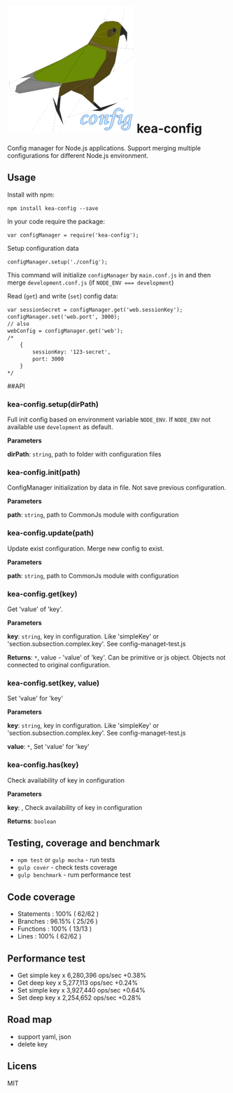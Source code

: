 # ![Kea-logo](/img/kea-logo.png) kea-config

Config manager for Node.js applications.
Support merging multiple configurations for different Node.js environment.

## Usage

Install with npm:

    npm install kea-config --save

In your code require the package:

    var configManager = require('kea-config');

Setup configuration data

    configManager.setup('./config');

This command will initialize `configManager` by `main.conf.js` in and then merge `development.conf.js` (if `NODE_ENV === development`)

Read (`get`) and write (`set`) config data:

    var sessionSecret = configManager.get('web.sessionKey');
    configManager.set('web.port', 3000);
    // also
    webConfig = configManager.get('web');
    /*
        {
            sessionKey: '123-secret',
            port: 3000
        }
    */

##API

### kea-config.setup(dirPath)

Full init config based on environment variable `NODE_ENV`. If `NODE_ENV` not available use `development` as default.

**Parameters**

**dirPath**: `string`, path to folder with configuration files



### kea-config.init(path)

ConfigManager initialization by data in file. Not save previous configuration.

**Parameters**

**path**: `string`, path to CommonJs module with configuration



### kea-config.update(path)

Update exist configuration. Merge new config to exist.

**Parameters**

**path**: `string`, path to CommonJs module with configuration



### kea-config.get(key)

Get 'value' of 'key'.

**Parameters**

**key**: `string`, key in configuration. Like 'simpleKey' or 'section.subsection.complex.key'. See config-managet-test.js

**Returns**: `*`, value - 'value' of 'key'. Can be primitive or js object. Objects not connected to original configuration.


### kea-config.set(key, value)

Set 'value' for 'key'

**Parameters**

**key**: `string`, key in configuration. Like 'simpleKey' or 'section.subsection.complex.key'. See config-managet-test.js

**value**: `*`, Set 'value' for 'key'



### kea-config.has(key)

Check availability of key in configuration

**Parameters**

**key**: , Check availability of key in configuration

**Returns**: `boolean`

## Testing, coverage and benchmark

 * `npm test` or `gulp mocha` - run tests
 * `gulp cover` - check tests coverage
 * `gulp benchmark` - rum performance test

## Code coverage

* Statements   : 100% ( 62/62 )
* Branches     : 96.15% ( 25/26 )
* Functions    : 100% ( 13/13 )
* Lines        : 100% ( 62/62 )

## Performance test

* Get simple key x 6,280,396 ops/sec +0.38%
* Get deep key x 5,277,113 ops/sec +0.24%
* Set simple key x 3,927,440 ops/sec +0.64%
* Set deep key x 2,254,652 ops/sec +0.28%

## Road map

* support yaml, json
* delete key

## Licens

MIT
